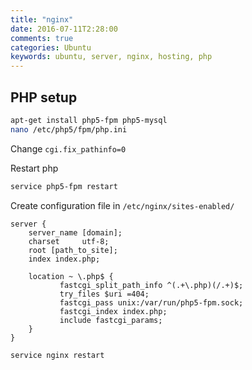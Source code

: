 ```yaml
---
title: "nginx"
date: 2016-07-11T2:28:00
comments: true
categories: Ubuntu
keywords: ubuntu, server, nginx, hosting, php
---
```

## PHP setup

```bash
apt-get install php5-fpm php5-mysql
nano /etc/php5/fpm/php.ini
```

Change `cgi.fix_pathinfo=0`

Restart php

```bash
service php5-fpm restart
```

Create configuration file in ```/etc/nginx/sites-enabled/```

```
server {
    server_name [domain];
    charset     utf-8;
    root [path_to_site];
    index index.php;

    location ~ \.php$ {
           fastcgi_split_path_info ^(.+\.php)(/.+)$;
           try_files $uri =404;
           fastcgi_pass unix:/var/run/php5-fpm.sock;
           fastcgi_index index.php;
           include fastcgi_params;
    }
}
```

```bash
service nginx restart
```
